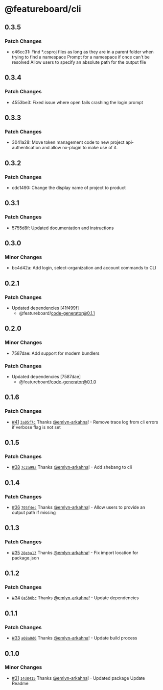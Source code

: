 # @featureboard/cli

## 0.3.5

### Patch Changes

- c46cc31: Find \*.csproj files as long as they are in a parent folder when trying to find a namespace
  Prompt for a namespace if once can't be resolved
  Allow users to specify an absolute path for the output file

## 0.3.4

### Patch Changes

- 4553be3: Fixed issue where open fails crashing the login prompt

## 0.3.3

### Patch Changes

- 3041a28: Move token management code to new project api-authentication and allow nx-plugin to make use of it.

## 0.3.2

### Patch Changes

- cdc1490: Change the display name of project to product

## 0.3.1

### Patch Changes

- 5755d8f: Updated documentation and instructions

## 0.3.0

### Minor Changes

- bc4d42a: Add login, select-organization and account commands to CLI

## 0.2.1

### Patch Changes

- Updated dependencies [41f499f]
  - @featureboard/code-generator@0.1.1

## 0.2.0

### Minor Changes

- 7587dae: Add support for modern bundlers

### Patch Changes

- Updated dependencies [7587dae]
  - @featureboard/code-generator@0.1.0

## 0.1.6

### Patch Changes

- [#41](https://github.com/arkahna/featureboard-sdks/pull/41) [`3a05f7c`](https://github.com/arkahna/featureboard-sdks/commit/3a05f7cc1829c7893bdc4894f024670708464c03) Thanks [@emlyn-arkahna](https://github.com/emlyn-arkahna)! - Remove trace log from cli errors if verbose flag is not set

## 0.1.5

### Patch Changes

- [#38](https://github.com/arkahna/featureboard-sdks/pull/38) [`7c2a99a`](https://github.com/arkahna/featureboard-sdks/commit/7c2a99a52449a7c1a055bfc9b8bc1befacd13317) Thanks [@emlyn-arkahna](https://github.com/emlyn-arkahna)! - Add shebang to cli

## 0.1.4

### Patch Changes

- [#36](https://github.com/arkahna/featureboard-sdks/pull/36) [`705f4ec`](https://github.com/arkahna/featureboard-sdks/commit/705f4ece1cd437a71ff96200839aca5fd94be184) Thanks [@emlyn-arkahna](https://github.com/emlyn-arkahna)! - Allow users to provide an output path if missing

## 0.1.3

### Patch Changes

- [#35](https://github.com/arkahna/featureboard-sdks/pull/35) [`28eba13`](https://github.com/arkahna/featureboard-sdks/commit/28eba13ed9def84a2a147ab00f9050c446f9afcd) Thanks [@emlyn-arkahna](https://github.com/emlyn-arkahna)! - Fix import location for package.json

## 0.1.2

### Patch Changes

- [#34](https://github.com/arkahna/featureboard-sdks/pull/34) [`0a5b0bc`](https://github.com/arkahna/featureboard-sdks/commit/0a5b0bc76923c84ea873c69d35a8c7b2a3692812) Thanks [@emlyn-arkahna](https://github.com/emlyn-arkahna)! - Update dependencies

## 0.1.1

### Patch Changes

- [#33](https://github.com/arkahna/featureboard-sdks/pull/33) [`a08a0d0`](https://github.com/arkahna/featureboard-sdks/commit/a08a0d03c76a9bb2ebd7716639f6e1fa7a669b1d) Thanks [@emlyn-arkahna](https://github.com/emlyn-arkahna)! - Update build process

## 0.1.0

### Minor Changes

- [#31](https://github.com/arkahna/featureboard-sdks/pull/31) [`14d8415`](https://github.com/arkahna/featureboard-sdks/commit/14d841538764b2a54ec1c7a078c7b10c4c69d395) Thanks [@emlyn-arkahna](https://github.com/emlyn-arkahna)! - Updated package
  Update Readme
